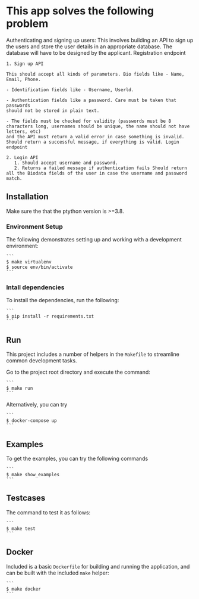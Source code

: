 # This app solves the following problem

Authenticating and signing up users: This involves building an API to sign up the
users and store the user details in an
appropriate database. The database will have to be designed by the applicant.
Registration endpoint

    1. Sign up API

    This should accept all kinds of parameters. Bio fields like - Name, Email, Phone.

    - Identification fields like - Username, Userld.

    - Authentication fields like a password. Care must be taken that passwords
    should not be stored in plain text.

    - The fields must be checked for validity (passwords must be 8 characters long, usernames should be unique, the name should not have letters, etc)
    and the API must return a valid error in case something is invalid. Should return a successful message, if everything is valid. Login endpoint

    2. Login API
       1. Should accept username and password.
       2. Returns a failed message if authentication fails Should return all the Biodata fields of the user in case the username and password match.

## Installation

Make sure the that the ptython version is >=3.8.

### Environment Setup

The following demonstrates setting up and working with a development environment:

    ```
    $ make virtualenv
    $ source env/bin/activate
    ```

### Intall dependencies

To install the dependencies, run the following:

    ```
    $ pip install -r requirements.txt
    ```

## Run

This project includes a number of helpers in the `Makefile` to streamline common development tasks.

Go to the project root directory and execute the command:

    ```
    $ make run
    ```

Alternatively, you can try

    ```
    $ docker-compose up
    ```

## Examples

To get the examples, you can try the following commands

    ```
    $ make show_examples
    ```

## Testcases

The command to test it as follows:

    ```
    $ make test
    ```

## Docker

Included is a basic `Dockerfile` for building and running the application, and can be built with the included `make` helper:

    ```
    $ make docker
    ```